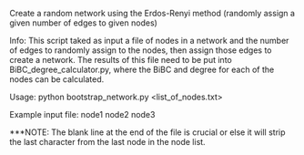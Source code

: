 Create a random network using the Erdos-Renyi method (randomly assign a given number of edges to given nodes)

Info:
This script taked as input a file of nodes in a network and the number of edges to randomly assign to the nodes, then assign those
edges to create a network. The results of this file need to be put into BiBC_degree_calculator.py, where the BiBC and degree for each
of the nodes can be calculated.

Usage:
python bootstrap_network.py <list_of_nodes.txt> <number of edges>

Example input file:
node1
node2
node3
<blank line>

***NOTE: The blank line at the end of the file is crucial or else it will strip the last character from the last node in the node list.
    
